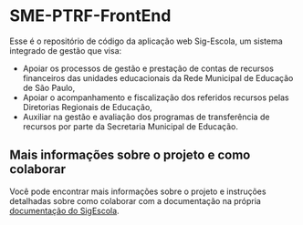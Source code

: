 # SME-PTRF-FrontEnd

Esse é o repositório de código da aplicação web Sig-Escola, um sistema integrado de gestão que visa:

- Apoiar os processos de gestão e prestação de contas de recursos financeiros das unidades educacionais da Rede Municipal de Educação de São Paulo,
- Apoiar o acompanhamento e fiscalização dos referidos recursos pelas Diretorias Regionais de Educação,
- Auxiliar na gestão e avaliação dos programas de transferência de recursos por parte da Secretaria Municipal de Educação.

## Mais informações sobre o projeto e como colaborar

Você pode encontrar mais informações sobre o projeto e instruções detalhadas sobre como colaborar com a documentação 
na própria 
[documentação do SigEscola](https://sigescoladocs.readthedocs.io/pt/latest/). 
